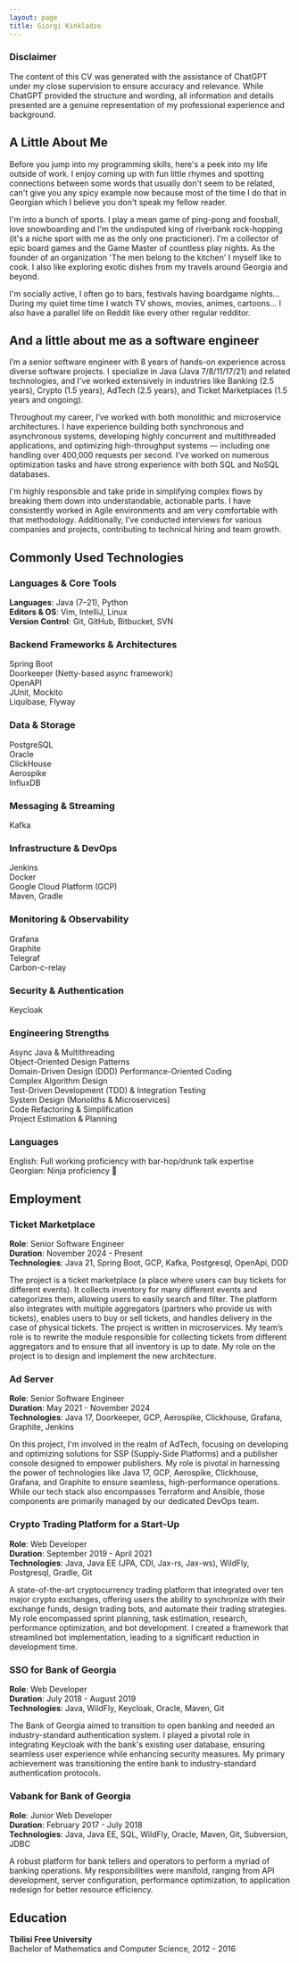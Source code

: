 ```yaml
---
layout: page
title: Giorgi Kinkladze
---
```


### Disclaimer

The content of this CV was generated with the assistance of ChatGPT under my close supervision to ensure accuracy and relevance. While ChatGPT provided the structure and wording, all information and details presented are a genuine representation of my professional experience and background.


## A Little About Me

Before you jump into my programming skills, here's a peek into my life outside of work. I enjoy coming up with fun little rhymes and spotting connections between some words that usually don't seem to be related, can't give you any spicy example now because most of the time I do that in Georgian which I believe you don't speak my fellow reader.

I'm into a bunch of sports. I play a mean game of ping-pong and foosball, love snowboarding and I'm the undisputed king of riverbank rock-hopping (it's a niche sport with me as the only one practicioner). I'm a collector of epic board games and the Game Master of countless play nights. As the founder of an organization 'The men belong to the kitchen' I myself like to cook. I also like exploring exotic dishes from my travels around Georgia and beyond.

I'm socially active, I often go to bars, festivals having boardgame nights... During my quiet time time I watch TV shows, movies, animes, cartoons... I also have  a parallel life on Reddit like every other regular redditor.

## And a little about me as a software engineer

I’m a senior software engineer with 8 years of hands-on experience across diverse software projects. I specialize in Java (Java 7/8/11/17/21) and related technologies, and I've worked extensively in industries like Banking (2.5 years), Crypto (1.5 years), AdTech (2.5 years), and Ticket Marketplaces (1.5 years and ongoing).

Throughout my career, I’ve worked with both monolithic and microservice architectures. I have experience building both synchronous and asynchronous systems, developing highly concurrent and multithreaded applications, and optimizing high-throughput systems — including one handling over 400,000 requests per second. I’ve worked on numerous optimization tasks and have strong experience with both SQL and NoSQL databases.

I'm highly responsible and take pride in simplifying complex flows by breaking them down into understandable, actionable parts. I have consistently worked in Agile environments and am very comfortable with that methodology. Additionally, I’ve conducted interviews for various companies and projects, contributing to technical hiring and team growth.

## Commonly Used Technologies

### Languages & Core Tools
**Languages**: Java (7–21), Python  
**Editors & OS**: Vim, IntelliJ, Linux  
**Version Control**: Git, GitHub, Bitbucket, SVN  

### Backend Frameworks & Architectures
Spring Boot  
Doorkeeper (Netty-based async framework)  
OpenAPI  
JUnit, Mockito  
Liquibase, Flyway  

### Data & Storage
PostgreSQL  
Oracle  
ClickHouse  
Aerospike  
InfluxDB  

### Messaging & Streaming
Kafka  

### Infrastructure & DevOps
Jenkins  
Docker  
Google Cloud Platform (GCP)  
Maven, Gradle  

### Monitoring & Observability
Grafana  
Graphite  
Telegraf  
Carbon-c-relay  

### Security & Authentication
Keycloak  

### Engineering Strengths
Async Java & Multithreading  
Object-Oriented Design Patterns  
Domain-Driven Design (DDD) 
Performance-Oriented Coding  
Complex Algorithm Design  
Test-Driven Development (TDD) & Integration Testing  
System Design (Monoliths & Microservices)  
Code Refactoring & Simplification  
Project Estimation & Planning  

### Languages
English: Full working proficiency with bar-hop/drunk talk expertise  
Georgian: Ninja proficiency 🥷  

## Employment

### Ticket Marketplace  
**Role**: Senior Software Engineer  
**Duration**: November 2024 - Present  
**Technologies**: Java 21, Spring Boot, GCP, Kafka, Postgresql, OpenApi, DDD  

The project is a ticket marketplace (a place where users can buy tickets for different events). It collects inventory for many different events and categorizes them, allowing users to easily search and filter. The platform also integrates with multiple aggregators (partners who provide us with tickets), enables users to buy or sell tickets, and handles delivery in the case of physical tickets. The project is written in microservices. My team’s role is to rewrite the module responsible for collecting tickets from different aggregators and to ensure that all inventory is up to date. My role on the project is to design and implement the new architecture.

### Ad Server  
**Role**: Senior Software Engineer   
**Duration**: May 2021 - November 2024  
**Technologies**: Java 17, Doorkeeper, GCP, Aerospike, Clickhouse, Grafana, Graphite, Jenkins  

On this project, I'm involved in the realm of AdTech, focusing on developing and optimizing solutions for SSP (Supply-Side Platforms) and a publisher console designed to empower publishers. My role is pivotal in harnessing the power of technologies like Java 17, GCP, Aerospike, Clickhouse, Grafana, and Graphite to ensure seamless, high-performance operations. While our tech stack also encompasses Terraform and Ansible, those components are primarily managed by our dedicated DevOps team.

### Crypto Trading Platform for a Start-Up
**Role**: Web Developer  
**Duration**: September 2019 - April 2021  
**Technologies**: Java, Java EE (JPA, CDI, Jax-rs, Jax-ws), WildFly, Postgresql, Gradle, Git  

A state-of-the-art cryptocurrency trading platform that integrated over ten major crypto exchanges, offering users the ability to synchronize with their exchange funds, design trading bots, and automate their trading strategies. My role encompassed sprint planning, task estimation, research, performance optimization, and bot development. I created a framework that streamlined bot implementation, leading to a significant reduction in development time.

### SSO for Bank of Georgia
**Role**: Web Developer  
**Duration**: July 2018 - August 2019  
**Technologies**: Java, WildFly, Keycloak, Oracle, Maven, Git  

The Bank of Georgia aimed to transition to open banking and needed an industry-standard authentication system. I played a pivotal role in integrating Keycloak with the bank's existing user database, ensuring seamless user experience while enhancing security measures. My primary achievement was transitioning the entire bank to industry-standard authentication protocols.

### Vabank for Bank of Georgia
**Role**: Junior Web Developer  
**Duration**: February 2017 - July 2018  
**Technologies**: Java, Java EE, SQL, WildFly, Oracle, Maven, Git, Subversion, JDBC

A robust platform for bank tellers and operators to perform a myriad of banking operations. My responsibilities were manifold, ranging from API development, server configuration, performance optimization, to application redesign for better resource efficiency.

## Education

**Tbilisi Free University**  
Bachelor of Mathematics and Computer Science, 2012 - 2016

